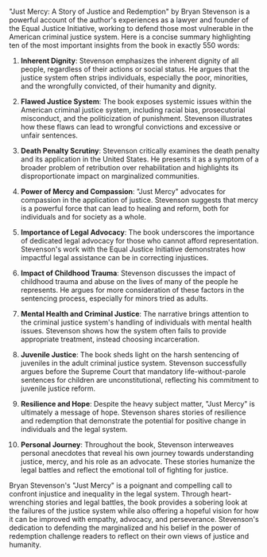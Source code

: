 "Just Mercy: A Story of Justice and Redemption" by Bryan Stevenson is a powerful account of the author's experiences as a lawyer and founder of the Equal Justice Initiative, working to defend those most vulnerable in the American criminal justice system. Here is a concise summary highlighting ten of the most important insights from the book in exactly 550 words:

1. **Inherent Dignity**: Stevenson emphasizes the inherent dignity of all people, regardless of their actions or social status. He argues that the justice system often strips individuals, especially the poor, minorities, and the wrongfully convicted, of their humanity and dignity.

2. **Flawed Justice System**: The book exposes systemic issues within the American criminal justice system, including racial bias, prosecutorial misconduct, and the politicization of punishment. Stevenson illustrates how these flaws can lead to wrongful convictions and excessive or unfair sentences.

3. **Death Penalty Scrutiny**: Stevenson critically examines the death penalty and its application in the United States. He presents it as a symptom of a broader problem of retribution over rehabilitation and highlights its disproportionate impact on marginalized communities.

4. **Power of Mercy and Compassion**: "Just Mercy" advocates for compassion in the application of justice. Stevenson suggests that mercy is a powerful force that can lead to healing and reform, both for individuals and for society as a whole.

5. **Importance of Legal Advocacy**: The book underscores the importance of dedicated legal advocacy for those who cannot afford representation. Stevenson's work with the Equal Justice Initiative demonstrates how impactful legal assistance can be in correcting injustices.

6. **Impact of Childhood Trauma**: Stevenson discusses the impact of childhood trauma and abuse on the lives of many of the people he represents. He argues for more consideration of these factors in the sentencing process, especially for minors tried as adults.

7. **Mental Health and Criminal Justice**: The narrative brings attention to the criminal justice system's handling of individuals with mental health issues. Stevenson shows how the system often fails to provide appropriate treatment, instead choosing incarceration.

8. **Juvenile Justice**: The book sheds light on the harsh sentencing of juveniles in the adult criminal justice system. Stevenson successfully argues before the Supreme Court that mandatory life-without-parole sentences for children are unconstitutional, reflecting his commitment to juvenile justice reform.

9. **Resilience and Hope**: Despite the heavy subject matter, "Just Mercy" is ultimately a message of hope. Stevenson shares stories of resilience and redemption that demonstrate the potential for positive change in individuals and the legal system.

10. **Personal Journey**: Throughout the book, Stevenson interweaves personal anecdotes that reveal his own journey towards understanding justice, mercy, and his role as an advocate. These stories humanize the legal battles and reflect the emotional toll of fighting for justice.

Bryan Stevenson's "Just Mercy" is a poignant and compelling call to confront injustice and inequality in the legal system. Through heart-wrenching stories and legal battles, the book provides a sobering look at the failures of the justice system while also offering a hopeful vision for how it can be improved with empathy, advocacy, and perseverance. Stevenson's dedication to defending the marginalized and his belief in the power of redemption challenge readers to reflect on their own views of justice and humanity.